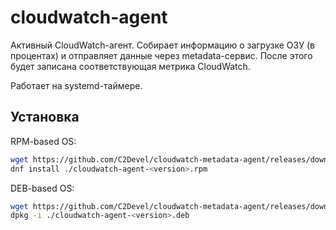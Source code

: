 # cloudwatch-agent
Активный CloudWatch-агент. Собирает информацию о загрузке ОЗУ (в процентах) и отправляет данные через metadata-сервис. После этого будет записана соответствующая метрика CloudWatch.

Работает на systemd-таймере.

## Установка

RPM-based OS:
```sh
wget https://github.com/C2Devel/cloudwatch-metadata-agent/releases/download/0.1.0/cloudwatch-agent-<version>.rpm
dnf install ./cloudwatch-agent-<version>.rpm
```

DEB-based OS:
```sh
wget https://github.com/C2Devel/cloudwatch-metadata-agent/releases/download/0.1.0/cloudwatch-agent-<version>.deb
dpkg -i ./cloudwatch-agent-<version>.deb
```